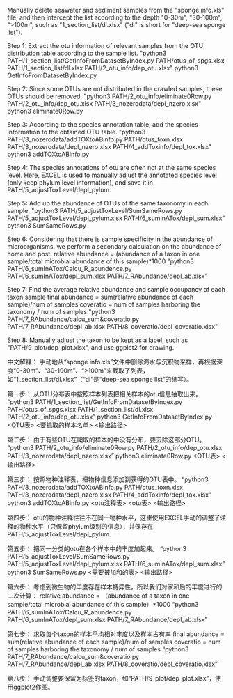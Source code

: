Manually delete seawater and sediment samples from the "sponge info.xls" file, and then intercept the list according to the depth "0-30m", "30-100m", ">100m", such as "1_section_list/dl.xlsx" ("dl" is short for "deep-sea sponge list").

Step 1:
Extract the otu information of relevant samples from the OTU distribution table according to the sample list.
"python3 PATH/1_section_list/GetInfoFromDatasetByIndex.py PATH/otus_of_spgs.xlsx PATH/1_section_list/dl.xlsx PATH/2_otu_info/dep_otu.xlsx"
python3 GetInfoFromDatasetByIndex.py <OTU table> <list of samples to grab> <output path>

Step 2:
Since some OTUs are not distributed in the crawled samples, these OTUs should be removed.
"python3 PATH/2_otu_info/eliminate0Row.py PATH/2_otu_info/dep_otu.xlsx PATH/3_nozerodata/depl_nzero.xlsx"
python3 eliminate0Row.py <OTU table> <output path>

Step 3:
According to the species annotation table, add the species information to the obtained OTU table.
"python3 PATH/3_nozerodata/addTOXtoABinfo.py PATH/otus_toxn.xlsx PATH/3_nozerodata/depl_nzero.xlsx PATH/4_addToxinfo/depl_tox.xlsx"
python3 addTOXtoABinfo.py <otu annotation table> <otu table> <output path>

Step 4:
The species annotations of otu are often not at the same species level. Here, EXCEL is used to manually adjust the annotated species level (only keep phylum level information), and save it in PATH/5_adjustToxLevel/depl_pylum.

Step 5:
Add up the abundance of OTUs of the same taxonomy in each sample.
"python3 PATH/5_adjustToxLevel/SumSameRows.py PATH/5_adjustToxLevel/depl_pylum.xlsx PATH/6_sumInATox/depl_sum.xlsx"
python3 SumSameRows.py <table to be summed> <output path>

Step 6:
Considering that there is sample specificity in the abundance of microorganisms, we perform a secondary calculation on the abundance of home and post:
relative abundance = (abundance of a taxon in one sample/total microbial abundance of this sample)*1000
"python3 PATH/6_sumInATox/Calcu_R_abundence.py PATH/6_sumInATox/depl_sum.xlsx PATH/7_RAbundance/depl_ab.xlsx"

Step 7:
Find the average relative abundance and sample occupancy of each taxon sample
final abundance = sum(relative abundance of each sample)/num of samples
coveratio = num of samples harboring the taxonomy / num of samples
"python3 PATH/7_RAbundance/calcu_sum&coveratio.py PATH/7_RAbundance/depl_ab.xlsx PATH/8_coveratio/depl_coveratio.xlsx"

Step 8:
Manually adjust the taxon to be kept as a label, such as "PATH/9_plot/dep_plot.xlsx", and use ggplot2 for drawing.

中文解释：
手动地从“sponge info.xls”文件中删除海水与沉积物采样，再根据深度“0-30m”、“30-100m”、“>100m”来截取了列表，如“1_section_list/dl.xlsx”（“dl”是“deep-sea sponge list”的缩写）。

第一步：
从OTU分布表中按照样本列表把相关样本的otu信息抽取出来。
“python3 PATH/1_section_list/GetInfoFromDatasetByIndex.py PATH/otus_of_spgs.xlsx PATH/1_section_list/dl.xlsx PATH/2_otu_info/dep_otu.xlsx”
python3 GetInfoFromDatasetByIndex.py <OTU表> <要抓取的样本名单> <输出路径>

第二步：
由于有些OTU在爬取的样本的中没有分布，要去除这部分OTU。
“python3 PATH/2_otu_info/eliminate0Row.py PATH/2_otu_info/dep_otu.xlsx PATH/3_nozerodata/depl_nzero.xlsx”
python3 eliminate0Row.py <OTU表> <输出路径>

第三步：
按照物种注释表，把物种信息添加到获得的OTU表中。
“python3 PATH/3_nozerodata/addTOXtoABinfo.py PATH/otus_toxn.xlsx PATH/3_nozerodata/depl_nzero.xlsx PATH/4_addToxinfo/depl_tox.xlsx”
python3 addTOXtoABinfo.py <otu注释表> <otu表> <输出路径>

第四步：
otu的物种注释往往不在同一物种水平，这里使用EXCEL手动的调整了注释的物种水平（只保留phylum级别的信息），并保存在PATH/5_adjustToxLevel/depl_pylum.

第五步：
把同一分类的otu在各个样本中的丰度加起来。
“python3 PATH/5_adjustToxLevel/SumSameRows.py PATH/5_adjustToxLevel/depl_pylum.xlsx PATH/6_sumInATox/depl_sum.xlsx”
python3 SumSameRows.py <需要被加和的表> <输出路径>

第六步：
考虑到微生物的丰度存在样本特异性，所以我们对家和后的丰度进行的二次计算：
relative abundance = （abundance of a taxon in one sample/total microbial abundance of this sample）*1000
“python3 PATH/6_sumInATox/Calcu_R_abundence.py PATH/6_sumInATox/depl_sum.xlsx PATH/7_RAbundance/depl_ab.xlsx”

第七步：
求取每个taxon的样本平均相对丰度以及样本占有率
final abundance = sum(relative abundance of each sample)/num of samples
coveratio = num of samples harboring the taxonomy / num of samples
“python3 PATH/7_RAbundance/calcu_sum&coveratio.py PATH/7_RAbundance/depl_ab.xlsx PATH/8_coveratio/depl_coveratio.xlsx”

第八步：
手动调整要保留为标签的taxon，如“PATH/9_plot/dep_plot.xlsx”，使用ggplot2作图。
